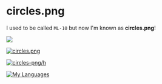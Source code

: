 # circles.png 

I used to be called `ML-10` but now I'm known as **circles.png**!

![](https://komarev.com/ghpvc/?username=ML-10)

[![circles.png](https://github-readme-stats.vercel.app/api?username=circles-png&hide=stars,prs&show_icons=true&theme=midnight-purple)](https://github.com/circles-png)

[![circles-png/h](https://github-readme-stats.vercel.app/api/pin/?username=circles-png&repo=h&show_owner=true&theme=midnight-purple)](https://github.com/circles-png/h)

[![My Languages](https://github-readme-stats.vercel.app/api/top-langs/?username=circles-png&theme=midnight-purple&exclude_repo=github-coding&layout=compact)](https://github.com/circles-png)
